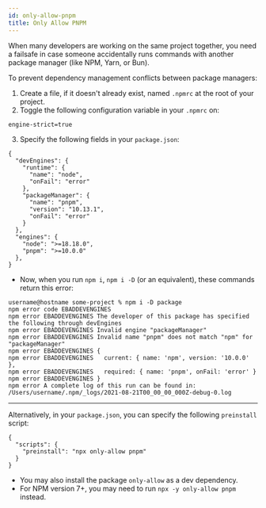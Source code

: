 ```yaml
---
id: only-allow-pnpm
title: Only Allow PNPM
---
```


When many developers are working on the same project together, you need a failsafe in case someone accidentally runs commands with another package manager (like NPM, Yarn, or Bun).

To prevent dependency management conflicts between package managers:

1. Create a file, if it doesn't already exist, named `.npmrc` at the root of your project.
2. Toggle the following configuration variable in your `.npmrc` on:

```
engine-strict=true
```

3. Specify the following fields in your `package.json`:

```
{
  "devEngines": {
    "runtime": {
      "name": "node",
      "onFail": "error"
    },
    "packageManager": {
      "name": "pnpm",
      "version": "10.13.1",
      "onFail": "error"
    }
  },
  "engines": {
    "node": ">=18.18.0",
    "pnpm": ">=10.0.0"
  },
}
```

- Now, when you run `npm i`, `npm i -D` (or an equivalent), these commands return this error:

```
username@hostname some-project % npm i -D package
npm error code EBADDEVENGINES
npm error EBADDEVENGINES The developer of this package has specified the following through devEngines
npm error EBADDEVENGINES Invalid engine "packageManager"
npm error EBADDEVENGINES Invalid name "pnpm" does not match "npm" for "packageManager"
npm error EBADDEVENGINES {
npm error EBADDEVENGINES   current: { name: 'npm', version: '10.0.0' },
npm error EBADDEVENGINES   required: { name: 'pnpm', onFail: 'error' }
npm error EBADDEVENGINES }
npm error A complete log of this run can be found in: /Users/username/.npm/_logs/2021-08-21T00_00_00_000Z-debug-0.log
```

---

Alternatively, in your `package.json`, you can specify the following `preinstall` script:

```
{
  "scripts": {
    "preinstall": "npx only-allow pnpm"
  }
}
```

- You may also install the package `only-allow` as a dev dependency.
- For NPM version 7+, you may need to run `npx -y only-allow pnpm` instead.
